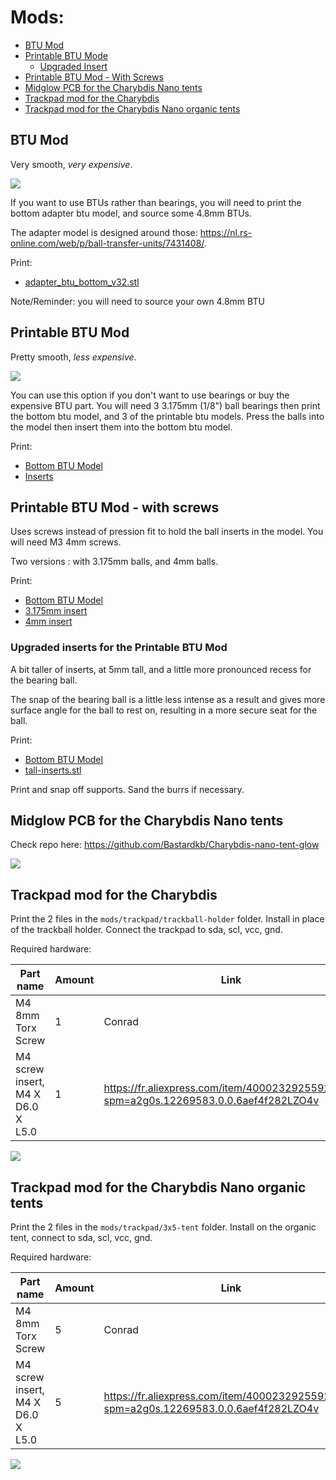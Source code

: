 # Mods:

- [BTU Mod](#btu-mod)
- [Printable BTU Mode](#printable-btu-mod)
  - [Upgraded Insert](#upgraded-inserts-for-the-printable-btu-mod)
- [Printable BTU Mod - With Screws](#printable-btu-mod---with-screws)
- [Midglow PCB for the Charybdis Nano tents](#midglow-pcb-for-the-charybdis-nano-tents)
- [Trackpad mod for the Charybdis](#trackpad-mod-for-the-charybdis)
- [Trackpad mod for the Charybdis Nano organic tents](#trackpad-mod-for-the-charybdis-nano-organic-tents)

## BTU Mod

Very smooth, *very expensive*.

![](../../pics/1ac.png)

If you want to use BTUs rather than bearings, you will need to print the bottom adapter btu model, and source some 4.8mm BTUs.

The adapter model is designed around those: https://nl.rs-online.com/web/p/ball-transfer-units/7431408/.

Print: 
- [adapter_btu_bottom_v32.stl](btu/adapter_btu_bottom_v32.stl)

Note/Reminder: you will need to source your own 4.8mm BTU

## Printable BTU Mod

Pretty smooth, *less expensive*.

![](../../pics/1ad.jpeg)

You can use this option if you don't want to use bearings or buy the expensive BTU part. You will need 3 3.175mm (1/8") ball bearings then print the bottom btu model, and 3 of the printable btu models. Press the balls into the model then insert them into the bottom btu model.

Print:
- [Bottom BTU Model](printable-btu-screws/bottom.stl)
- [Inserts](printable-btu/printable_btu_3.175mm_ball.stl)

## Printable BTU Mod - with screws

Uses screws instead of pression fit to hold the ball inserts in the model. You will need M3 4mm screws.

Two versions : with 3.175mm balls, and 4mm balls.

Print:
- [Bottom BTU Model](printable-btu-screws/bottom.stl)
- [3.175mm insert](printable-btu-screws/balls-3.1mm/inserts.stl)
- [4mm insert](printable-btu-screws/balls-4mm/inserts.stl)


### Upgraded inserts for the Printable BTU Mod

A bit taller of inserts, at 5mm tall, and a little more pronounced recess for the bearing ball.

The snap of the bearing ball is a little less intense as a result and gives more surface angle for the ball to rest on, resulting in a more secure seat for the ball.

Print: 
- [Bottom BTU Model](printable-btu-screws/bottom.stl)
- [tall-inserts.stl](printable-btu-screws/balls-3.1mm/tall-inserts.stl)

Print and snap off supports. Sand the burrs if necessary.

## Midglow PCB for the Charybdis Nano tents

Check repo here: https://github.com/Bastardkb/Charybdis-nano-tent-glow

![](../../pics/1ag.jpg)


## Trackpad mod for the Charybdis

Print the 2 files in the `mods/trackpad/trackball-holder` folder. Install in place of the trackball holder.
Connect the trackpad to sda, scl, vcc, gnd.


Required hardware:


| Part name                         | Amount | Link                                                                                    |
| --------------------------------- | ------ | --------------------------------------------------------------------------------------- |
| M4 8mm Torx Screw                 | 1      | Conrad                                                                                  |
| M4 screw insert, M4 X D6.0 X L5.0 | 1      | https://fr.aliexpress.com/item/4000232925592.html?spm=a2g0s.12269583.0.0.6aef4f282LZO4v |

![](../../pics/1ai.png)


## Trackpad mod for the Charybdis Nano organic tents

Print the 2 files in the `mods/trackpad/3x5-tent` folder. Install on the organic tent, connect to sda, scl, vcc, gnd.

Required hardware:


| Part name                         | Amount | Link                                                                                    |
| --------------------------------- | ------ | --------------------------------------------------------------------------------------- |
| M4 8mm Torx Screw                 | 5      | Conrad                                                                                  |
| M4 screw insert, M4 X D6.0 X L5.0 | 5      | https://fr.aliexpress.com/item/4000232925592.html?spm=a2g0s.12269583.0.0.6aef4f282LZO4v |

![](../../pics/1ah.png)
